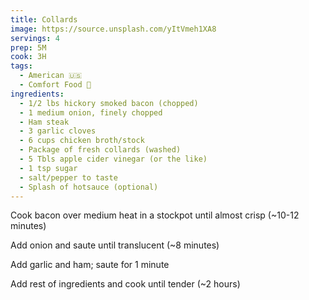 ```yaml
---
title: Collards
image: https://source.unsplash.com/yItVmeh1XA8
servings: 4
prep: 5M
cook: 3H
tags:
  - American 🇺🇸
  - Comfort Food 🧸
ingredients:
  - 1/2 lbs hickory smoked bacon (chopped)
  - 1 medium onion, finely chopped
  - Ham steak
  - 3 garlic cloves
  - 6 cups chicken broth/stock
  - Package of fresh collards (washed)
  - 5 Tbls apple cider vinegar (or the like)
  - 1 tsp sugar
  - salt/pepper to taste
  - Splash of hotsauce (optional)
---
```


Cook bacon over medium heat in a stockpot until almost crisp (~10-12 minutes)

Add onion and saute until translucent (~8 minutes)

Add garlic and ham; saute for 1 minute

Add rest of ingredients and cook until tender (~2 hours)
